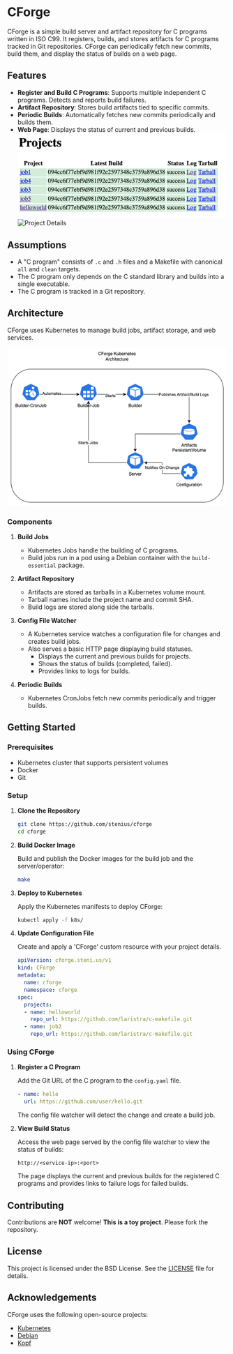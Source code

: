 # CForge

CForge is a simple build server and artifact repository for C programs written in ISO C99. It registers, builds, and stores artifacts for C programs tracked in Git repositories. CForge can periodically fetch new commits, build them, and display the status of builds on a web page.


## Features

- **Register and Build C Programs**: Supports multiple independent C programs. Detects and reports build failures.
- **Artifact Repository**: Stores build artifacts tied to specific commits.
- **Periodic Builds**: Automatically fetches new commits periodically and builds them.
- **Web Page**: Displays the status of current and previous builds.
![Project Listing](docs/projects_root.png?raw=true)
![Project Details](docs/project_details.png?raw=true)

## Assumptions

- A "C program" consists of `.c` and `.h` files and a Makefile with canonical `all` and `clean` targets.
- The C program only depends on the C standard library and builds into a single executable.
- The C program is tracked in a Git repository.

## Architecture

CForge uses Kubernetes to manage build jobs, artifact storage, and web services.

![Kubernetes Architecture](docs/kubernetes_arch.png?raw=true)

### Components

1. **Build Jobs**
   - Kubernetes Jobs handle the building of C programs.
   - Build jobs run in a pod using a Debian container with the `build-essential` package.

2. **Artifact Repository**
   - Artifacts are stored as tarballs in a Kubernetes volume mount.
   - Tarball names include the project name and commit SHA.
   - Build logs are stored along side the tarballs.

3. **Config File Watcher**
   - A Kubernetes service watches a configuration file for changes and creates build jobs.
   - Also serves a basic HTTP page displaying build statuses.
      - Displays the current and previous builds for projects.
      - Shows the status of builds (completed, failed).
      - Provides links to logs for builds.

4. **Periodic Builds**
   - Kubernetes CronJobs fetch new commits periodically and trigger builds.

## Getting Started

### Prerequisites

- Kubernetes cluster that supports persistent volumes
- Docker
- Git

### Setup

1. **Clone the Repository**

   ```sh
   git clone https://github.com/stenius/cforge
   cd cforge
   ```

2. **Build Docker Image**

   Build and publish the Docker images for the build job and the server/operator:

   ```sh
   make
   ```

3. **Deploy to Kubernetes**

   Apply the Kubernetes manifests to deploy CForge:

   ```sh
   kubectl apply -f k8s/
   ```

4. **Update Configuration File**

   Create and apply a 'CForge' custom resource with your project details.

   ```yaml
   apiVersion: cforge.steni.us/v1
   kind: CForge
   metadata:
     name: cforge
     namespace: cforge
   spec:
     projects:
     - name: helloworld
       repo_url: https://github.com/laristra/c-makefile.git
     - name: job2
       repo_url: https://github.com/laristra/c-makefile.git

   ```


### Using CForge

1. **Register a C Program**

   Add the Git URL of the C program to the `config.yaml` file.

   ```yaml
   - name: hello
     url: https://github.com/user/hello.git
   ```

   The config file watcher will detect the change and create a build job.

2. **View Build Status**

   Access the web page served by the config file watcher to view the status of builds:

   ```
   http://<service-ip>:<port>
   ```

   The page displays the current and previous builds for the registered C programs and provides links to failure logs for failed builds.

## Contributing

Contributions are **NOT** welcome! **This is a toy project**. Please fork the repository.

## License

This project is licensed under the BSD License. See the [LICENSE](LICENSE) file for details.

## Acknowledgements

CForge uses the following open-source projects:

- [Kubernetes](https://kubernetes.io/)
- [Debian](https://www.debian.org/)
- [Kopf](https://kopf.readthedocs.io/)
